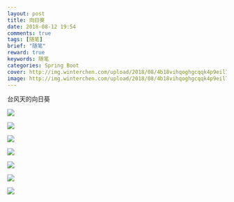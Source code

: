 ```yaml
---
layout: post
title: 向日葵
date: 2018-08-12 19:54
comments: true
tags: [随笔]
brief: "随笔"
reward: true
keywords: 随笔
categories: Spring Boot
cover: http://img.winterchen.com/upload/2018/08/4b18vihqoghgcqqk4p9eil71ld.jpg
image: http://img.winterchen.com/upload/2018/08/4b18vihqoghgcqqk4p9eil71ld.jpg
---
```


台风天的向日葵

![](http://img.winterchen.com/upload/2018/08/4b18vihqoghgcqqk4p9eil71ld.jpg)

![](http://img.winterchen.com/upload/2018/08/ouea87qo68idmrd9aoepmsp6si.jpg)

![](http://img.winterchen.com/upload/2018/08/05gfdajq3gg53qtnb9bdvbmbv6.jpg)

![](http://img.winterchen.com/upload/2018/08/2i2i330t0gjfsqkeal5svanf6u.jpg)

![](http://img.winterchen.com/upload/2018/08/p3s8b3du6ajbap9k1ofilet9rl.jpg)

![](http://img.winterchen.com/upload/2018/08/qlrmchlvo6hl0onlc1gevgqoj7.jpg)

![](http://img.winterchen.com/upload/2018/08/ot6aafandeh5dog08vioj1i9he.jpg)

